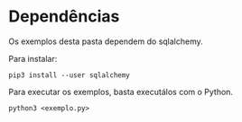 # Dependências

Os exemplos desta pasta dependem do sqlalchemy.

Para instalar:

```
pip3 install --user sqlalchemy
```

Para executar os exemplos, basta executálos com o Python.


```
python3 <exemplo.py>
```
